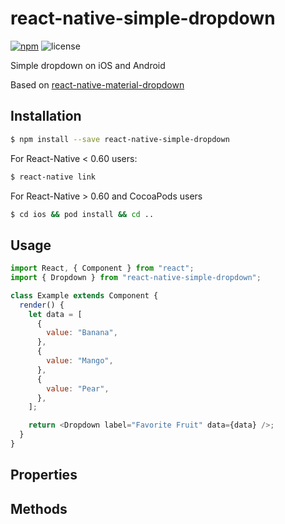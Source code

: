 [npm-badge]: https://img.shields.io/npm/v/react-simple-material-dropdown.svg?colorB=ff6d00
[npm-url]: https://www.npmjs.com/package/react-native-simple-dropdown
[license-badge]: https://img.shields.io/npm/l/react-native-simple-dropdown.svg?colorB=448aff

# react-native-simple-dropdown

[![npm][npm-badge]][npm-url]
![license][license-badge]

Simple dropdown on iOS and Android

Based on [react-native-material-dropdown](https://github.com/n4kz/react-native-material-dropdown)

## Installation

```bash
$ npm install --save react-native-simple-dropdown
```

For React-Native < 0.60 users:

```bash
$ react-native link
```

For React-Native > 0.60 and CocoaPods users

```bash
$ cd ios && pod install && cd ..
```

## Usage

```javascript
import React, { Component } from "react";
import { Dropdown } from "react-native-simple-dropdown";

class Example extends Component {
  render() {
    let data = [
      {
        value: "Banana",
      },
      {
        value: "Mango",
      },
      {
        value: "Pear",
      },
    ];

    return <Dropdown label="Favorite Fruit" data={data} />;
  }
}
```

## Properties

## Methods
